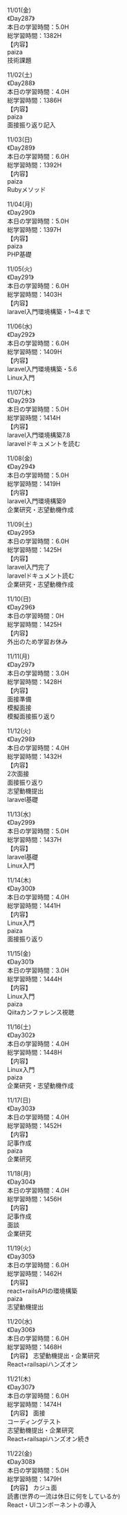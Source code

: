 11/01(金)<br>
《Day287》<br>
本日の学習時間：5.0H<br>
総学習時間：1382H<br>
【内容】<br>
paiza<br>
技術課題<br>

11/02(土)<br>
《Day288》<br>
本日の学習時間：4.0H<br>
総学習時間：1386H<br>
【内容】<br>
paiza<br>
面接振り返り記入<br>

11/03(日)<br>
《Day289》<br>
本日の学習時間：6.0H<br>
総学習時間：1392H<br>
【内容】<br>
paiza<br>
Rubyメソッド<br>

11/04(月)<br>
《Day290》<br>
本日の学習時間：5.0H<br>
総学習時間：1397H<br>
【内容】<br>
paiza<br>
PHP基礎<br>

11/05(火)<br>
《Day291》<br>
本日の学習時間：6.0H<br>
総学習時間：1403H<br>
【内容】<br>
laravel入門環境構築・1~4まで<br>

11/06(水)<br>
《Day292》<br>
本日の学習時間：6.0H<br>
総学習時間：1409H<br>
【内容】<br>
laravel入門環境構築・5.6<br>
Linux入門<br>

11/07(木)<br>
《Day293》<br>
本日の学習時間：5.0H<br>
総学習時間：1414H<br>
【内容】<br>
laravel入門環境構築7.8<br>
laravelドキュメントを読む<br>

11/08(金)<br>
《Day294》<br>
本日の学習時間：5.0H<br>
総学習時間：1419H<br>
【内容】<br>
laravel入門環境構築9<br>
企業研究・志望動機作成<br>

11/09(土)<br>
《Day295》<br>
本日の学習時間：6.0H<br>
総学習時間：1425H<br>
【内容】<br>
laravel入門完了<br>
laravelドキュメント読む<br>
企業研究・志望動機作成<br>

11/10(日)<br>
《Day296》<br>
本日の学習時間：0H<br>
総学習時間：1425H<br>
【内容】<br>
外出のため学習お休み<br>

11/11(月)<br>
《Day297》<br>
本日の学習時間：3.0H<br>
総学習時間：1428H<br>
【内容】<br>
面接準備<br>
模擬面接<br>
模擬面接振り返り<br>

11/12(火)<br>
《Day298》<br>
本日の学習時間：4.0H<br>
総学習時間：1432H<br>
【内容】<br>
2次面接<br>
面接振り返り<br>
志望動機提出<br>
laravel基礎<br>

11/13(水)<br>
《Day299》<br>
本日の学習時間：5.0H<br>
総学習時間：1437H<br>
【内容】<br>
laravel基礎<br>
Linux入門<br>

11/14(木)<br>
《Day300》<br>
本日の学習時間：4.0H<br>
総学習時間：1441H<br>
【内容】<br>
Linux入門<br>
paiza<br>
面接振り返り<br>

11/15(金)<br>
《Day301》<br>
本日の学習時間：3.0H<br>
総学習時間：1444H<br>
【内容】<br>
Linux入門<br>
paiza<br>
Qiitaカンファレンス視聴<br>

11/16(土)<br>
《Day302》<br>
本日の学習時間：4.0H<br>
総学習時間：1448H<br>
【内容】<br>
Linux入門<br>
paiza<br>
企業研究・志望動機作成<br>

11/17(日)<br>
《Day303》<br>
本日の学習時間：4.0H<br>
総学習時間：1452H<br>
【内容】<br>
記事作成<br>
paiza<br>
企業研究<br>

11/18(月)<br>
《Day304》<br>
本日の学習時間：4.0H<br>
総学習時間：1456H<br>
【内容】<br>
記事作成<br>
面談<br>
企業研究<br>

11/19(火)<br>
《Day305》<br>
本日の学習時間：6.0H<br>
総学習時間：1462H<br>
【内容】<br>
react+railsAPIの環境構築<br>
paiza<br>
志望動機提出<br>

11/20(水)<br>
《Day306》<br>
本日の学習時間：6.0H<br>
総学習時間：1468H<br>
【内容】
志望動機提出・企業研究<br>
React+railsapiハンズオン<br>

11/21(木)<br>
《Day307》<br>
本日の学習時間：6.0H<br>
総学習時間：1474H<br>
【内容】
面接<br>
コーディングテスト<br>
志望動機提出・企業研究<br>
React+railsapiハンズオン続き<br>

11/22(金)<br>
《Day308》<br>
本日の学習時間：5.0H<br>
総学習時間：1479H<br>
【内容】
カジュ面<br>
読書(世界の一流は休日に何をしているか)<br>
React・UIコンポーネントの導入<br>

